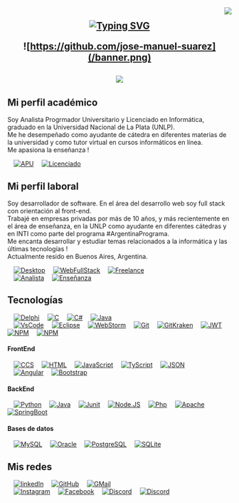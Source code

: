 
<img align="right" src="https://api.visitorbadge.io/api/visitors?path=jose-manuel-suarez&label=visitantes&labelColor=%23697689&countColor=%2337d67a"/>

<h2 align="center">
	<a href="https://git.io/typing-svg">
		<img src="https://readme-typing-svg.demolab.com?font=Fira+Code&weight=700&size=40&duration=3500&pause=1000&color=33F7DB&center=true&vCenter=true&random=false&width=1000&height=100&lines=Hola !!! 👋👋👋;Soy José Manuel Suárez;Desarrollador de software en Argentina" alt="Typing SVG" />
	</a>

![https://github.com/jose-manuel-suarez](/banner.png)

<a href="https://skillicons.dev">
	<img 
		width="35%" align="center"
		src="https://skillicons.dev/icons?i=py,java,javascript,bash,css,sass,regex,powershell,html,spring,git,github,bootstrap,c,cs,cpp,angular,php,ts,postman,postgresql,rxjs,webpack,vscode,eclipse,docker,express,mysql,gitlab,idea" />
</a>
</h2>

## Mi perfil académico
Soy Analista Progrmador Universitario y Licenciado en Informática, graduado en la Universidad Nacional de La Plata (UNLP).</br>
Me he desempeñado como ayudante de cátedra en diferentes materias de la universidad y como tutor virtual en cursos informáticos en línea.</br>
Me apasiona la enseñanza !

&emsp;[![APU](https://img.shields.io/badge/Analista_Programador_Universitario-UNLP-9D1620)]()
&emsp;[![Licenciado](https://img.shields.io/badge/Licenciado_en_Informática-UNLP-9D1620)]()

## Mi perfil laboral
Soy desarrollador de software.
En el área del desarrollo web soy full stack con orientación al front-end.</br>
Trabajé en empresas privadas por más de 10 años, y más recientemente en el área de enseñanza, en la UNLP como ayudante en diferentes cátedras y en INTI como parte del programa #ArgentinaPrograma.</br>
Me encanta desarrollar y estudiar temas relacionados a la informática y las últimas tecnologías !</br>
Actualmente resido en Buenos Aires, Argentina.

&emsp;[![Desktop](https://img.shields.io/badge/Desarrollador-Desktop-00CCBB)]()
&emsp;[![WebFullStack](https://img.shields.io/badge/Desarrollador-Web_Full_Stack-3A76F0)]()
&emsp;[![Freelance](https://img.shields.io/badge/Desarrollador-Freelance-FFFC00)]()<br>
&emsp;[![Analista](https://img.shields.io/badge/Software-Analisis_Diseño_Desarrollo_QA_Mantenimiento-FF0000)]()
&emsp;[![Enseñanza](https://img.shields.io/badge/Informática-Enseñanza-3A76F0)]()

## Tecnologías
&emsp;[![Delphi](https://img.shields.io/badge/Delphi-B22222?logo=delphi&logoColor=white)]()
&emsp;[![C](https://img.shields.io/badge/C-00599C?logo=c&logoColor=white)]()
&emsp;[![C#](https://img.shields.io/badge/C%23-239120?logo=c-sharp&logoColor=white)]()
&emsp;[![Java](https://img.shields.io/badge/Java-007396?logo=Java)]()</br>
&emsp;[![VsCode](https://img.shields.io/badge/VSCode-0078D4?logo=visual%20studio%20code&logoColor=white)]()
&emsp;[![Eclipse](https://img.shields.io/badge/Eclipse-2C2255?logo=eclipse&logoColor=white)]()
&emsp;[![WebStorm](https://img.shields.io/badge/WebStorm-000000?logo=WebStorm&logoColor=white)]()
&emsp;[![Git](https://img.shields.io/badge/GIT-E44C30?logo=git&logoColor=white)]()
&emsp;[![GitKraken](https://img.shields.io/badge/GitKraken-179287?logo=GitKraken&logoColor=white)]()
&emsp;[![JWT](https://img.shields.io/badge/JWT-000000?logo=JSON%20web%20tokens&logoColor=white)]()
&emsp;[![NPM](https://img.shields.io/badge/npm-CB3837?logo=npm&logoColor=white)]()
&emsp;[![NPM](https://img.shields.io/badge/Postman-FF6C37?logo=Postman&logoColor=white)]()
	
#### FrontEnd
&emsp;[![CCS](https://img.shields.io/badge/CSS3-1572B6?logo=css3&logoColor=1572B6&labelColor=101010)]()
&emsp;[![HTML](https://img.shields.io/badge/HTML5-E34F26?logo=html5&logoColor=E34F26&labelColor=101010)]()
&emsp;[![JavaScript](https://img.shields.io/badge/JavaScript-F7DF1E?logo=javascript&logoColor=F7DF1E&labelColor=101010)]()
&emsp;[![TyScript](https://img.shields.io/badge/TypeScript-007ACC?logo=typescript&logoColor=007ACC&labelColor=101010)]()
&emsp;[![JSON](https://img.shields.io/badge/JSON-5E5C5C?logo=json&logoColor=purple&labelColor=101010)]()</br>
&emsp;[![Angular](https://img.shields.io/badge/Angular-DD0031?logo=angular&logoColor=white)]()
&emsp;[![Bootstrap](https://img.shields.io/badge/Bootstrap-563D7C?logo=bootstrap&logoColor=white)]()

#### BackEnd
&emsp;[![Python](https://img.shields.io/badge/Python-yellow?logo=python&logoColor=blue&labelColor=101010)]()
&emsp;[![Java](https://img.shields.io/badge/Java-007396?logo=java&logoColor=white&labelColor=101010)]()
&emsp;[![Junit](https://img.shields.io/badge/Junit5-25A162?logo=junit5&logoColor=white)]()
&emsp;[![Node.JS](https://img.shields.io/badge/Node.JS-339933?logo=node.js&logoColor=339933&labelColor=101010)]()
&emsp;[![Php](https://img.shields.io/badge/PHP-777BB4?logo=php&logoColor=white&logoColor=777BB4&labelColor=101010)]()
&emsp;[![Apache](https://img.shields.io/badge/Apache-D22128?logo=Apache&logoColor=white)]()
&emsp;[![SpringBoot](https://img.shields.io/badge/Spring_Boot-F2F4F9?logo=spring-boot)]()

#### Bases de datos
&emsp;[![MySQL](https://img.shields.io/badge/MySQL-005C84?logo=mysql&logoColor=white&labelColor=101010)]()
&emsp;[![Oracle](https://img.shields.io/badge/Oracle-F80000?logo=Oracle&logoColor=F80000&labelColor=101010)]()
&emsp;[![PostgreSQL](https://img.shields.io/badge/PostgreSQL-316192?logo=postgresql&logoColor=white&labelColor=101010)]()
&emsp;[![SQLite](https://img.shields.io/badge/Sqlite-003B57?logo=sqlite&logoColor=white&labelColor=101010)]()

## Mis redes
&emsp;[![linkedIn](https://img.shields.io/badge/LinkedIn-0077B5?logo=linkedin&logoColor=white)](https://www.linkedin.com/in/jose-manuel-suarez/)
&emsp;[![GitHub](https://img.shields.io/badge/GitHub-100000?logo=github&logoColor=white)](https://github.com/jose-manuel-suarez)
&emsp;[![GMail](https://img.shields.io/badge/Gmail-D14836?logo=gmail&logoColor=white)](mailto:https://mail.google.com/mail/?view=cm&source=mailto&to=jose.manuel.suarez.dev@gmail.com)</br>
&emsp;[![Instagram](https://img.shields.io/badge/Instagram-E4405F?logo=instagram&logoColor=white)](https://www.instagram.com/josesucho_suarez/)
&emsp;[![Facebook](https://img.shields.io/badge/Facebook-1877F2?logo=facebook&logoColor=white)](https://www.facebook.com/josemanuel.suarez.37)
&emsp;[![Discord](https://img.shields.io/badge/Discord-%235865F2.svg?&logo=discord&logoColor=white)](https://www.discord.com/josemanuel.suarez.87)
&emsp;[![Discord](https://img.shields.io/badge/YouTube-FF0000?logo=youtube&logoColor=white)](https://www.youtube.com/channel/UCj8ps2Y80bYKxIu3VHzZ42Q)
